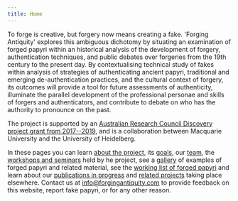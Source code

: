 ```yaml
---
title: Home
---
```

 

To forge is creative, but forgery now means creating a fake. 'Forging Antiquity' explores this ambiguous dichotomy by situating an examination of forged papyri within an historical analysis of the development of forgery, authentication techniques, and public debates over forgeries from the 19th century to the present day. By contextualising technical study of fakes within analysis of strategies of authenticating ancient papyri, traditional and emerging de-authentication practices, and the cultural context of forgery, its outcomes will provide a tool for future assessments of authenticity, illuminate the parallel development of the professional personae and skills of forgers and authenticators, and contribute to debate on who has the authority to pronounce on the past.

The project is supported by an [Australian Research Council Discovery project grant from 2017--2019](http://purl.org/au-research/grants/arc/DP170104196), and is a collaboration between Macquarie University and the University of Heidelberg.

In these pages you can learn [about the project](/about#about), its [goals](/about#aims), our [team](/about#team), the [workshops and seminars](/events) held by he project, see a [gallery](/gallery) of examples of forged papyri and related material, see the [working list of forged papyri](/forgeries) and learn about our [publications in progress](/research#publications) and [related projects](/research#related) taking place elsewhere. Contact us at 
<a href="mailto:info@forgingantiquity.com">info@forgingantiquity.com</a> to provide feedback on this website, report fake papyri, or for any other reason.

